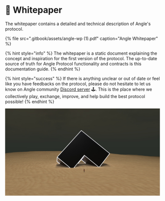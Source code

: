 # 📖 Whitepaper

The whitepaper contains a detailed and technical description of Angle's protocol.

{% file src=".gitbook/assets/angle-wp \(1\).pdf" caption="Angle Whitepaper" %}

{% hint style="info" %}
The whitepaper is a static document explaining the concept and inspiration for the first version of the protocol. The up-to-date source of truth for Angle Protocol functionality and contracts is this documentation guide.
{% endhint %}

{% hint style="success" %}
If there is anything unclear or out of date or feel like you have feedbacks on the protocol, please do not hesitate to let us know on Angle community [Discord server](https://discord.gg/67WSSZqBG6) 🕹️. This is the place where we collectively play, exchange, improve, and help build the best protocol possible!
{% endhint %}

![](.gitbook/assets/angle_atmos_v5.jpg)

